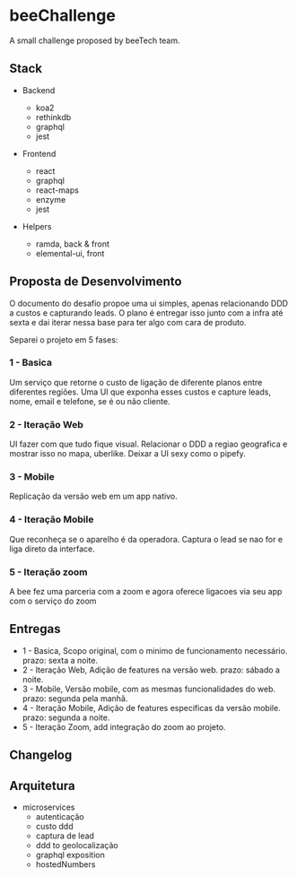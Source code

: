 # beeChallenge
A small challenge proposed by beeTech team.

## Stack
- Backend
  - koa2
  - rethinkdb
  - graphql
  - jest

- Frontend
  - react
  - graphql
  - react-maps
  - enzyme
  - jest

- Helpers
  - ramda, back & front
  - elemental-ui, front

## Proposta de Desenvolvimento
O documento do desafio propoe uma ui simples, apenas relacionando DDD a custos e capturando leads. O plano é entregar isso junto com a infra até sexta e dai iterar nessa base para ter algo com cara de produto.

Separei o projeto em 5 fases:

### 1 - Basica
  Um serviço que retorne o custo de ligação de diferente planos entre diferentes regiões.
  Uma UI que exponha esses custos e capture leads, nome, email e telefone, se é ou não cliente.

### 2 - Iteração Web
  UI fazer com que tudo fique visual. Relacionar o DDD a regiao geografica e mostrar isso no mapa, uberlike.
  Deixar a UI sexy como o pipefy.

### 3 - Mobile
  Replicação da versão web em um app nativo.

### 4 - Iteração Mobile
 Que reconheça se o aparelho é da operadora. Captura o lead se nao for e liga direto da interface.

### 5 - Iteração zoom
  A bee fez uma parceria com a zoom e agora oferece ligacoes via seu app com o serviço do zoom 

## Entregas
- 1 - Basica, Scopo original, com o minimo de funcionamento necessário.
  prazo: sexta a noite.
- 2 - Iteração Web, Adição de features na versão web.
  prazo: sábado a noite.
- 3 - Mobile, Versão mobile, com as mesmas funcionalidades do web.
  prazo: segunda pela manhã.
- 4 - Iteração Mobile, Adição de features especificas da versão mobile.
  prazo: segunda a noite.
- 5 - Iteração Zoom, add integração do zoom ao projeto.

## Changelog


## Arquitetura
- microservices
  - autenticação
  - custo ddd
  - captura de lead
  - ddd to geolocalização
  - graphql exposition
  - hostedNumbers